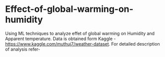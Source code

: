 # Effect-of-global-warming-on-humidity
Using ML techniques to analyze effet of global warming on Humidity and Apparent temperature. Data is obtained form Kaggle - https://www.kaggle.com/muthuj7/weather-dataset. For detailed description of analysis refer-
